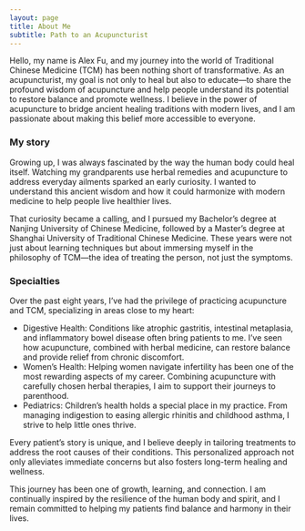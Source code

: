 ```yaml
---
layout: page
title: About Me
subtitle: Path to an Acupuncturist
---
```


Hello, my name is Alex Fu, and my journey into the world of Traditional Chinese Medicine (TCM) has been nothing short of transformative. As an acupuncturist, my goal is not only to heal but also to educate—to share the profound wisdom of acupuncture and help people understand its potential to restore balance and promote wellness. I believe in the power of acupuncture to bridge ancient healing traditions with modern lives, and I am passionate about making this belief more accessible to everyone.

### My story
Growing up, I was always fascinated by the way the human body could heal itself. Watching my grandparents use herbal remedies and acupuncture to address everyday ailments sparked an early curiosity. I wanted to understand this ancient wisdom and how it could harmonize with modern medicine to help people live healthier lives.

That curiosity became a calling, and I pursued my Bachelor’s degree at Nanjing University of Chinese Medicine, followed by a Master’s degree at Shanghai University of Traditional Chinese Medicine. These years were not just about learning techniques but about immersing myself in the philosophy of TCM—the idea of treating the person, not just the symptoms.
### Specialties
Over the past eight years, I’ve had the privilege of practicing acupuncture and TCM, specializing in areas close to my heart:

 - Digestive Health: Conditions like atrophic gastritis, intestinal metaplasia, and inflammatory bowel disease often bring patients to me. I’ve seen how acupuncture, combined with herbal medicine, can restore balance and provide relief from chronic discomfort.
 - Women’s Health: Helping women navigate infertility has been one of the most rewarding aspects of my career. Combining acupuncture with carefully chosen herbal therapies, I aim to support their journeys to parenthood.
 - Pediatrics: Children’s health holds a special place in my practice. From managing indigestion to easing allergic rhinitis and childhood asthma, I strive to help little ones thrive.

Every patient’s story is unique, and I believe deeply in tailoring treatments to address the root causes of their conditions. This personalized approach not only alleviates immediate concerns but also fosters long-term healing and wellness.

This journey has been one of growth, learning, and connection. I am continually inspired by the resilience of the human body and spirit, and I remain committed to helping my patients find balance and harmony in their lives.